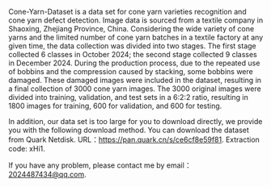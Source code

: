Cone-Yarn-Dataset is a data set for cone yarn varieties recognition and cone yarn defect detection. Image data is sourced from a textile company in Shaoxing, Zhejiang Province, China. Considering the wide variety of cone yarns and the limited number of cone yarn batches in a textile factory at any given time, the data collection was divided into two stages. The first stage collected 6 classes in October 2024; the second stage collected 9 classes in December 2024. During the production process, due to the repeated use of bobbins and the compression caused by stacking, some bobbins were damaged. These damaged images were included in the dataset, resulting in a final collection of 3000 cone yarn images. The 3000 original images were divided into training, validation, and test sets in a 6:2:2 ratio, resulting in 1800 images for training, 600 for validation, and 600 for testing.

In addition, our data set is too large for you to download directly, we provide you with the following download method.
You can download the dataset from Quark Netdisk. URL：https://pan.quark.cn/s/ce6cf8e59f81. Extraction code: xHi1.

If you have any problem, please contact me by email：2024487434@qq.com.
